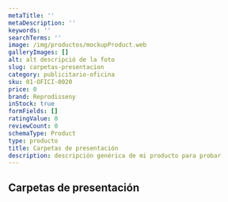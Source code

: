 ```yaml
---
metaTitle: ''
metaDescription: ''
keywords: ''
searchTerms: ''
image: /img/productos/mockupProduct.web
galleryImages: []
alt: alt descripció de la foto
slug: carpetas-presentacion
category: publicitario-oficina
sku: 01-OFICI-0020
price: 0
brand: Reprodisseny
inStock: true
formFields: []
ratingValue: 0
reviewCount: 0
schemaType: Product
type: producto
title: Carpetas de presentación
description: descripción genérica de mi producto para probar
---
```

## Carpetas de presentación
